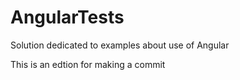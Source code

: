 # AngularTests
Solution dedicated to examples about use of Angular

This is an edtion for making a commit
